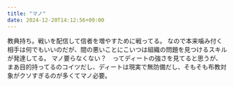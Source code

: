 ```yaml
---
title: "マノ"
date: 2024-12-20T14:12:56+09:00
---
```

教典持ち。戦いを配信して信者を増やすために戦ってる。
なので本来噛み付く相手は何でもいいのだが、間の悪いことにこいつは組織の問題を見つけるスキルが発達してる。
マノ要らなくない？　ってディートの強さを見てると思うが、まあ目的持ってるのコイツだし、ディートは現実で無防備だし、そもそも布教対象がクソすぎるのが多くてマノ必要。
